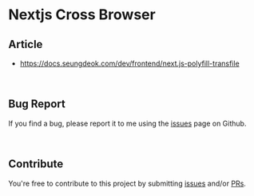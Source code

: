 # Nextjs Cross Browser

## Article

- https://docs.seungdeok.com/dev/frontend/next.js-polyfill-transfile

<br>

## Bug Report

If you find a bug, please report it to me using the [issues](https://github.com/seungdeok/nextjs-cross-browser/issues) page on Github.

<br>

## Contribute

You're free to contribute to this project by submitting [issues](https://github.com/seungdeok/nextjs-cross-browser/issues) and/or [PRs](https://github.com/seungdeok/nextjs-cross-browser/pulls).
